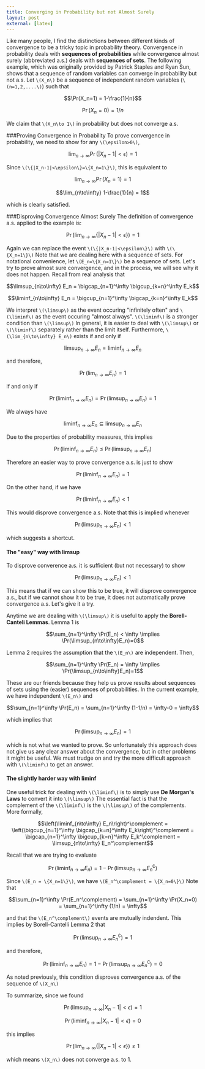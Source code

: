 ```yaml
---
title: Converging in Probability but not Almost Surely
layout: post
external: [latex]
---
```


Like many people, I find the distinctions between different kinds of convergence to be a tricky topic in probability theory. Convergence in probability deals with **sequences of probabilities** while convergence almost surely (abbreviated a.s.) deals with **sequences of sets**. The following example, which was originally provided by Patrick Staples and Ryan Sun, shows that a sequence of random variables can converge in probability but not a.s. Let `\(X_n\)` be a sequence of independent random variables (`\(n=1,2,....\)`) such that

$$\Pr(X_n=1) = 1-\frac{1}{n}$$

$$\Pr(X_n=0) = 1/n$$

We claim that `\(X_n\to 1\)` in probability but does not converge a.s. 

###Proving Convergence in Probability
To prove convergence in probability, we need to show for any `\(\epsilon>0\)`,

$$\lim_{n\to\infty} \Pr(|X_n-1|<\epsilon) = 1$$

Since `\(\{|X_n-1|<\epsilon\}=\{X_n=1\}\)`, this is equivalent to

$$\lim_{n\to\infty} \Pr(X_n=1)=1$$

$$\lim_{n\to\infty} 1-\frac{1}{n} = 1$$

which is clearly satisfied.

###Disproving Convergence Almost Surely
The definition of convergence a.s. applied to the example is:

$$\Pr(\lim_{n\to\infty}\{|X_n-1|<\epsilon\}) = 1$$

Again we can replace the event `\(\{|X_n-1|<\epsilon\}\)` with `\(\{X_n=1\}\)`  Note that we are dealing here with a sequence of sets. For notational convenience, let `\(E_n=\{X_n=1\}\)` be a sequence of sets. Let's try to prove almost sure convergence, and in the process, we will see why it does not happen. Recall from real analysis that

$$\limsup_{n\to\infty} E_n = \bigcap_{n=1}^\infty \bigcup_{k=n}^\infty E_k$$

$$\liminf_{n\to\infty} E_n = \bigcup_{n=1}^\infty \bigcap_{k=n}^\infty E_k$$

We interpret `\(\limsup\)` as the event occuring "infinitely often" and `\(\liminf\)` as the event occuring "almost always". `\(\liminf\)` is a stronger condition than `\(\limsup\)`  In general, it is easier to deal with `\(\limsup\)` or `\(\liminf\)` separately rather than the limit itself. Furthermore, `\(\lim_{n\to\infty} E_n\)` exists if and only if 

$$\limsup_{n\to\infty} E_n = \liminf_{n\to\infty} E_n$$

and therefore,

$$\Pr(\lim_{n\to\infty}E_n) = 1$$

if and only if

$$\Pr(\liminf_{n\to\infty}E_n) = \Pr(\limsup_{n\to\infty}E_n) = 1$$

We always have

$$\liminf_{n\to\infty} E_n \subseteq \limsup_{n\to\infty} E_n$$

Due to the properties of probability measures, this implies

$$\Pr(\liminf_{n\to\infty} E_n)\leq\Pr(\limsup_{n\to\infty} E_n)$$

Therefore an easier way to prove convergence a.s. is just to show

$$\Pr(\liminf_{n\to\infty}E_n) = 1$$

On the other hand, if we have 

$$\Pr(\liminf_{n\to\infty}E_n) < 1$$

This would disprove convergence a.s. Note that this is implied whenever

$$\Pr(\limsup_{n\to\infty}E_n) < 1$$

which suggests a shortcut.

#### The "easy" way with limsup
To disprove converence a.s. it is sufficient (but not necessary) to show

$$\Pr(\limsup_{n\to\infty}E_n) < 1$$

This means that if we can show this to be true, it will disprove convergence a.s., but if we cannot show it to be true, it does not automatically prove convergence a.s. Let's give it a try. 

Anytime we are dealing with `\(\limsup\)` it is useful to apply the **Borell-Canteli Lemmas**. Lemma 1 is

$$\sum_{n=1}^\infty \Pr(E_n) < \infty \implies \Pr(\limsup_{n\to\infty}E_n)=0$$

Lemma 2 requires the assumption that the `\(E_n\)` are independent. Then,

$$\sum_{n=1}^\infty \Pr(E_n) = \infty \implies \Pr(\limsup_{n\to\infty}E_n)=1$$

These are our friends because they help us prove results about sequences of sets using the (easier) sequences of probabilities. In the current example, we have independent `\(E_n\)` and

$$\sum_{n=1}^\infty \Pr(E_n) = \sum_{n=1}^\infty (1-1/n) = \infty-0 = \infty$$

which implies that 

$$\Pr(\limsup_{n\to\infty}E_n) = 1$$

which is not what we wanted to prove. So unfortunately this approach does not give us any clear answer about the convergence, but in other problems it might be useful. We must trudge on and try the more difficult approach with `\(\liminf\)` to get an answer.

#### The slightly harder way with liminf
One useful trick for dealing with `\(\liminf\)` is to simply use **De Morgan's Laws** to convert it into `\(\limsup\)`  The essential fact is that the complement of the `\(\liminf\)` is the `\(\limsup\)` of the complements. More formally,

$$\left(\liminf_{n\to\infty} E_n\right)^\complement = \left(\bigcup_{n=1}^\infty 
\bigcap_{k=n}^\infty E_k\right)^\complement = \bigcap_{n=1}^\infty \bigcup_{k=n}^\infty E_k^\complement = \limsup_{n\to\infty} E_n^\complement$$

Recall that we are trying to evaluate 

$$\Pr(\liminf_{n\to\infty}E_n) = 1-\Pr(\limsup_{n\to\infty}E_n^\complement)$$

Since `\(E_n = \{X_n=1\}\)`, we have `\(E_n^\complement = \{X_n=0\}\)`  Note that 

$$\sum_{n=1}^\infty \Pr(E_n^\complement) = \sum_{n=1}^\infty \Pr(X_n=0) = \sum_{n=1}^\infty (1/n) = \infty$$

and that the `\(E_n^\complement\)` events are mutually indendent. This implies by Borell-Cantelli Lemma 2 that

$$\Pr(\limsup_{n\to\infty}E_n^\complement) = 1$$

and therefore,

$$\Pr(\liminf_{n\to\infty}E_n) = 1-\Pr(\limsup_{n\to\infty}E_n^\complement) = 0$$

As noted previously, this condition disproves convergence a.s. of the sequence of `\(X_n\)` 

To summarize, since we found

$$\Pr(\limsup_{n\to\infty}|X_n-1|<\epsilon) = 1$$

$$\Pr(\liminf_{n\to\infty}|X_n-1|<\epsilon) = 0$$

this implies

$$\Pr(\lim_{n\to\infty}\{|X_n-1|<\epsilon\}) \neq 1$$

which means `\(X_n\)` does not converge a.s. to 1.